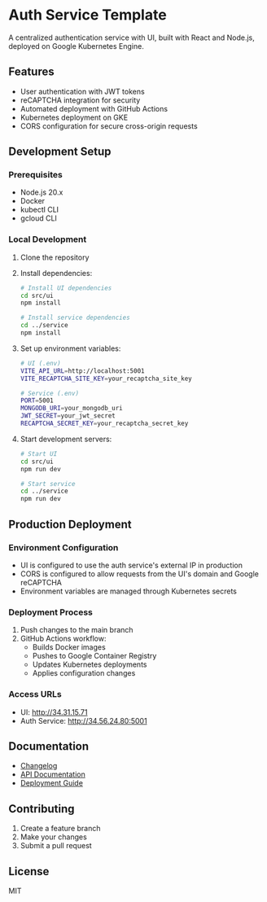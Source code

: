 # Auth Service Template

A centralized authentication service with UI, built with React and Node.js, deployed on Google Kubernetes Engine.

## Features
- User authentication with JWT tokens
- reCAPTCHA integration for security
- Automated deployment with GitHub Actions
- Kubernetes deployment on GKE
- CORS configuration for secure cross-origin requests

## Development Setup

### Prerequisites
- Node.js 20.x
- Docker
- kubectl CLI
- gcloud CLI

### Local Development
1. Clone the repository
2. Install dependencies:
   ```bash
   # Install UI dependencies
   cd src/ui
   npm install

   # Install service dependencies
   cd ../service
   npm install
   ```

3. Set up environment variables:
   ```bash
   # UI (.env)
   VITE_API_URL=http://localhost:5001
   VITE_RECAPTCHA_SITE_KEY=your_recaptcha_site_key

   # Service (.env)
   PORT=5001
   MONGODB_URI=your_mongodb_uri
   JWT_SECRET=your_jwt_secret
   RECAPTCHA_SECRET_KEY=your_recaptcha_secret_key
   ```

4. Start development servers:
   ```bash
   # Start UI
   cd src/ui
   npm run dev

   # Start service
   cd ../service
   npm run dev
   ```

## Production Deployment

### Environment Configuration
- UI is configured to use the auth service's external IP in production
- CORS is configured to allow requests from the UI's domain and Google reCAPTCHA
- Environment variables are managed through Kubernetes secrets

### Deployment Process
1. Push changes to the main branch
2. GitHub Actions workflow:
   - Builds Docker images
   - Pushes to Google Container Registry
   - Updates Kubernetes deployments
   - Applies configuration changes

### Access URLs
- UI: http://34.31.15.71
- Auth Service: http://34.56.24.80:5001

## Documentation
- [Changelog](docs/changelog.md)
- [API Documentation](docs/api.md)
- [Deployment Guide](docs/deployment.md)

## Contributing
1. Create a feature branch
2. Make your changes
3. Submit a pull request

## License
MIT 